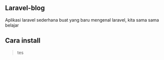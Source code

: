 
## Laravel-blog

Aplikasi laravel sederhana buat yang baru mengenal laravel, kita sama sama belajar

## Cara install 

> tes